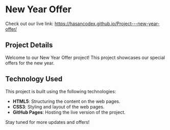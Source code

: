 ﻿# New Year Offer

Check out our live link: https://hasancodex.github.io/Project---new-year-offer/

## Project Details

Welcome to our New Year Offer project! This project showcases our special offers for the new year.

## Technology Used

This project is built using the following technologies:

- **HTML5**: Structuring the content on the web pages.
- **CSS3**: Styling and layout of the web pages.
- **GitHub Pages**: Hosting the live version of the project.

Stay tuned for more updates and offers!

